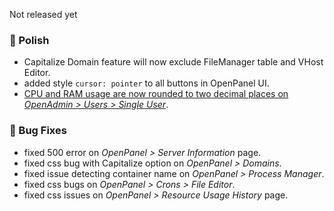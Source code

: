 Not released yet

### 💅 Polish
- Capitalize Domain feature will now exclude FileManager table and VHost Editor.
- added style `cursor: pointer` to all buttons in OpenPanel UI.
- [CPU and RAM usage are now rounded to two decimal places on *OpenAdmin > Users > Single User*](https://i.postimg.cc/Hsynwt74/2025-05-28-13-06.png).

### 🐛 Bug Fixes
- fixed 500 error on *OpenPanel > Server Information* page.
- fixed css bug with Capitalize option on *OpenPanel > Domains*.
- fixed issue detecting container name on *OpenPanel > Process Manager*.
- fixed css bugs on *OpenPanel > Crons > File Editor*.
- fixed css issues on *OpenPanel > Resource Usage History* page.
